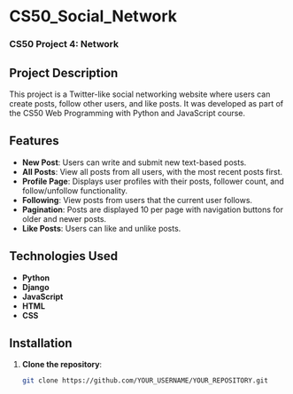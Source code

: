 # CS50_Social_Network
### CS50 Project 4: Network

## Project Description
This project is a Twitter-like social networking website where users can create posts, follow other users, and like posts. It was developed as part of the CS50 Web Programming with Python and JavaScript course.

## Features
- **New Post**: Users can write and submit new text-based posts.
- **All Posts**: View all posts from all users, with the most recent posts first.
- **Profile Page**: Displays user profiles with their posts, follower count, and follow/unfollow functionality.
- **Following**: View posts from users that the current user follows.
- **Pagination**: Posts are displayed 10 per page with navigation buttons for older and newer posts.
- **Like Posts**: Users can like and unlike posts.

## Technologies Used
- **Python**
- **Django**
- **JavaScript**
- **HTML**
- **CSS**

## Installation
1. **Clone the repository**:
   ```bash
   git clone https://github.com/YOUR_USERNAME/YOUR_REPOSITORY.git
